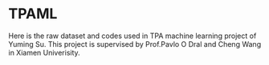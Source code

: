 # TPAML
Here is the raw dataset and codes used in TPA machine learning project of Yuming Su.
This project is supervised by Prof.Pavlo O Dral and Cheng Wang in Xiamen Univerisity.
